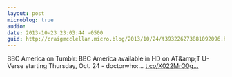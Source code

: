 ```yaml
---
layout: post
microblog: true
audio: 
date: 2013-10-23 23:03:44 -0500
guid: http://craigmcclellan.micro.blog/2013/10/24/t393226273881092096.html
---
```

BBC America on Tumblr: BBC America available in HD on AT&amp;amp;T U-Verse starting Thursday, Oct. 24 - doctorwho:... [t.co/X022MrO0g...](http://t.co/X022MrO0gB)
